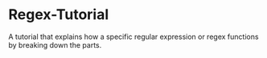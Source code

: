 # Regex-Tutorial
A tutorial that explains how a specific regular expression or regex functions by breaking down the parts.
